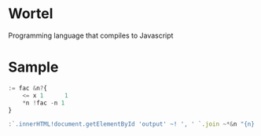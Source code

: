 Wortel
======

Programming language that compiles to Javascript

# Sample
```javascript
:= fac &n?{
	<= x 1 		1
	*n !fac -n 1
}

:`.innerHTML!document.getElementById 'output' ~! ', ' `.join ~*&n "{n} -> {!fac n}" @to 10
```
